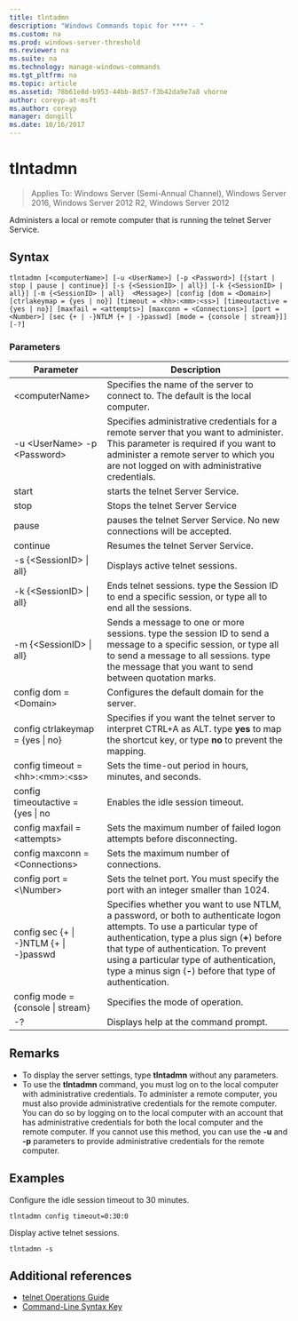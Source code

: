 ```yaml
---
title: tlntadmn
description: "Windows Commands topic for **** - "
ms.custom: na
ms.prod: windows-server-threshold
ms.reviewer: na
ms.suite: na
ms.technology: manage-windows-commands
ms.tgt_pltfrm: na
ms.topic: article
ms.assetid: 78b61e8d-b953-44bb-8d57-f3b42da9e7a8 vhorne
author: coreyp-at-msft
ms.author: coreyp
manager: dongill
ms.date: 10/16/2017
---
```

# tlntadmn

>Applies To: Windows Server (Semi-Annual Channel), Windows Server 2016, Windows Server 2012 R2, Windows Server 2012

Administers a local or remote computer that is running the telnet Server Service.   
## Syntax  
```  
tlntadmn [<computerName>] [-u <UserName>] [-p <Password>] [{start | stop | pause | continue}] [-s {<SessionID> | all}] [-k {<SessionID> | all}] [-m {<SessionID> | all}  <Message>] [config [dom = <Domain>] [ctrlakeymap = {yes | no}] [timeout = <hh>:<mm>:<ss>] [timeoutactive = {yes | no}] [maxfail = <attempts>] [maxconn = <Connections>] [port = <Number>] [sec {+ | -}NTLM {+ | -}passwd] [mode = {console | stream}]] [-?]  
```  
### Parameters  

|                   Parameter                    |                                                                                                                                                       Description                                                                                                                                                        |
|------------------------------------------------|--------------------------------------------------------------------------------------------------------------------------------------------------------------------------------------------------------------------------------------------------------------------------------------------------------------------------|
|                \<computerName>                 |                                                                                                                    Specifies the name of the server to connect to. The default is the local computer.                                                                                                                    |
|         -u \<UserName> -p \<Password>          |                                                Specifies administrative credentials for a remote server that you want to administer. This parameter is required if you want to administer a remote server to which you are not logged on with administrative credentials.                                                |
|                     start                      |                                                                                                                                            starts the telnet Server Service.                                                                                                                                             |
|                      stop                      |                                                                                                                                             Stops the telnet Server Service                                                                                                                                              |
|                     pause                      |                                                                                                                          pauses the telnet Server Service. No new connections will be accepted.                                                                                                                          |
|                    continue                    |                                                                                                                                            Resumes the telnet Server Service.                                                                                                                                            |
|          -s {\<SessionID> &#124; all}          |                                                                                                                                             Displays active telnet sessions.                                                                                                                                             |
|          -k {\<SessionID> &#124; all}          |                                                                                                        Ends telnet sessions. type the Session ID to end a specific session, or type all to end all the sessions.                                                                                                         |
|    -m {\<SessionID> &#124; all}  <Message>     |                                                   Sends a message to one or more sessions. type the session ID to send a message to a specific session, or type all to send a message to all sessions. type the message that you want to send between quotation marks.                                                   |
|             config dom = \<Domain>             |                                                                                                                                      Configures the default domain for the server.                                                                                                                                       |
|      config ctrlakeymap = {yes &#124; no}      |                                                                                     Specifies if you want the telnet server to interpret CTRL+A as ALT. type **yes** to map the shortcut key, or type **no** to prevent the mapping.                                                                                     |
|       config timeout = \<hh>:\<mm>:\<ss>       |                                                                                                                                 Sets the time-out period in hours, minutes, and seconds.                                                                                                                                 |
|     config timeoutactive = {yes &#124; no      |                                                                                                                                            Enables the idle session timeout.                                                                                                                                             |
|          config maxfail = \<attempts>          |                                                                                                                          Sets the maximum number of failed logon attempts before disconnecting.                                                                                                                          |
|        config maxconn = \<Connections>         |                                                                                                                                         Sets the maximum number of connections.                                                                                                                                          |
|            config port = <\Number>             |                                                                                                                    Sets the telnet port. You must specify the port with an integer smaller than 1024.                                                                                                                    |
| config sec {+ &#124; -}NTLM {+ &#124; -}passwd | Specifies whether you want to use NTLM, a password, or both to authenticate logon attempts. To use a particular type of authentication, type a plus sign (**+**) before that type of authentication. To prevent using a particular type of authentication, type a minus sign (**-**) before that type of authentication. |
|     config mode = {console &#124; stream}      |                                                                                                                                             Specifies the mode of operation.                                                                                                                                             |
|                       -?                       |                                                                                                                                           Displays help at the command prompt.                                                                                                                                           |

## Remarks  
-   To display the server settings, type **tlntadmn** without any parameters.  
-   To use the **tlntadmn** command, you must log on to the local computer with administrative credentials. To administer a remote computer, you must also provide administrative credentials for the remote computer. You can do so by logging on to the local computer with an account that has administrative credentials for both the local computer and the remote computer. If you cannot use this method, you can use the **-u** and **-p** parameters to provide administrative credentials for the remote computer.  

## <a name="BKMK_Examples"></a>Examples  
Configure the idle session timeout to 30 minutes.  
```  
tlntadmn config timeout=0:30:0  
```  
Display active telnet sessions.  
```  
tlntadmn -s  
```  

## Additional references  
-   [telnet Operations Guide](https://technet.microsoft.com/library/cc753164(v=ws.10).aspx)  
-   [Command-Line Syntax Key](command-line-syntax-key.md)  
